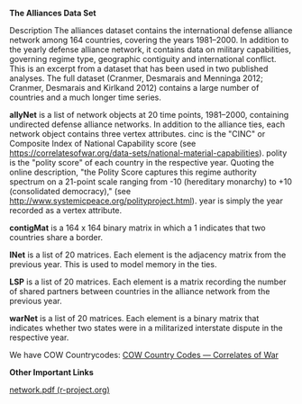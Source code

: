 **The Alliances Data Set**

Description The alliances dataset contains the international defense alliance
network among 164 countries, covering the years 1981–2000. In addition to the
yearly defense alliance network, it contains data on military capabilities,
governing regime type, geographic contiguity and international conflict. This
is an excerpt from a dataset that has been used in two published analyses. The
full dataset (Cranmer, Desmarais and Menninga 2012; Cranmer, Desmarais and
Kirlkand 2012) contains a large number of countries and a much longer time
series.


**allyNet** is a list of network objects at 20 time points, 1981–2000, containing
undirected defense alliance networks. In addition to the alliance ties, each
network object contains three vertex attributes. cinc is the "CINC" or
Composite Index of National Capability score (see
https://correlatesofwar.org/data-sets/national-material-capabilities). polity
is the "polity score" of each country in the respective year. Quoting the
online description, "the Polity Score captures this regime authority spectrum
on a 21-point scale ranging from -10 (hereditary monarchy) to +10
(consolidated democracy)," (see
http://www.systemicpeace.org/polityproject.html). year is simply the year
recorded as a vertex attribute.

**contigMat** is a 164 x 164 binary matrix in which a 1 indicates that two
countries share a border.

**lNet** is a list of 20 matrices. Each element is the adjacency matrix from the
previous year. This is used to model memory in the ties.

**LSP** is a list of 20 matrices. Each element is a matrix recording the number of
shared partners between countries in the alliance network from the previous
year.

**warNet** is a list of 20 matrices. Each element is a binary matrix that
indicates whether two states were in a militarized interstate dispute in the
respective year.

We have COW Countrycodes: [COW Country Codes — Correlates of War](https://correlatesofwar.org/data-sets/downloadable-files/cow-country-codes/cow-country-codes/view)



**Other Important Links**

[network.pdf (r-project.org)](https://cran.r-project.org/web/packages/network/network.pdf)

